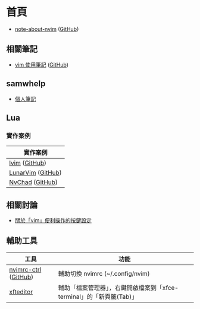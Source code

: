 
# 首頁

* [note-about-nvim](https://samwhelp.github.io/note-about-nvim/) ([GitHub](https://github.com/samwhelp/note-about-nvim))


## 相關筆記

* [vim 使用筆記](https://samwhelp.github.io/note-about-vim/) ([GitHub](https://github.com/samwhelp/note-about-vim))


## samwhelp

* [個人筆記](https://samwhelp.github.io/book/)

## Lua

### 實作案例

| 實作案例 |
| --- |
| [lvim](https://samwhelp.github.io/note-about-nvim/read/case/lvim-tech.html) ([GitHub](https://github.com/lvim-tech/lvim)) |
| [LunarVim](https://samwhelp.github.io/note-about-nvim/read/case/lunarvim.html) ([GitHub](https://github.com/ChristianChiarulli/LunarVim)) |
| [NvChad](https://samwhelp.github.io/note-about-nvim/read/case/nvchad.html) ([GitHub](https://github.com/NvChad/NvChad)) |

## 相關討論

* [關於「vim」便利操作的按鍵設定](https://www.ubuntu-tw.org/modules/newbb/viewtopic.php?post_id=361366#forumpost361366)


## 輔助工具

| 工具 | 功能 |
| --- | --- |
| [nvimrc-ctrl](https://samwhelp.github.io/note-about-vim/read/project/vimrc-profile/nvimrc-ctrl) ([GitHub](https://github.com/samwhelp/note-about-vim/tree/gh-pages/_demo/project/vimrc-profile/nvimrc-ctrl)) | 輔助切換 nvimrc (~/.config/nvim) |
| [xfteditor](https://samwhelp.github.io/tool-xfteditor/read/project/xfteditor/) | 輔助「檔案管理器」，右鍵開啟檔案到「xfce-terminal」的「新頁籤(Tab)」 |
